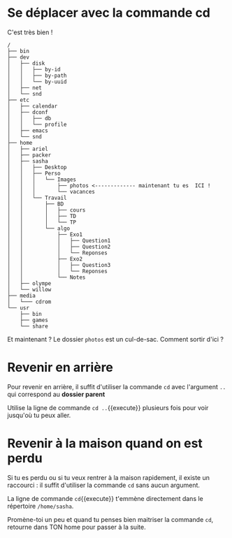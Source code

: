 # Se déplacer avec la commande cd

C'est très bien !

```
/
├── bin
├── dev
│   ├── disk
│   │   ├── by-id
│   │   ├── by-path
│   │   └── by-uuid
│   ├── net
│   └── snd
├── etc
│   ├── calendar
│   ├── dconf
│   │   ├── db
│   │   └── profile
│   ├── emacs
│   └── snd
├── home
│   ├── ariel
│   ├── packer
│   ├── sasha  
│   │   ├── Desktop
│   │   ├── Perso 
│   │   │   └── Images 
│   │   │       ├── photos <------------- maintenant tu es  ICI !
│   │   │       └── vacances
│   │   └── Travail
│   │       ├── BD
│   │       │   ├── cours
│   │       │   ├── TD
│   │       │   └── TP
│   │       └── algo
│   │           ├── Exo1
│   │           │   ├── Question1
│   │           │   ├── Question2
│   │           │   └── Reponses
│   │           ├── Exo2
│   │           │   ├── Question3
│   │           │   └── Reponses
│   │           └── Notes
│   ├── olympe
│   └── willow
├── media
│   └─── cdrom
└── usr
    ├── bin
    ├── games
    └── share
``` 

Et maintenant ? Le dossier `photos` est un cul-de-sac. Comment sortir d'ici ?


# Revenir en arrière

Pour revenir en arrière, il suffit d'utiliser la commande `cd` avec l'argument `..` qui correspond au **dossier parent**
 
Utilise la ligne de commande `cd ..`{{execute}} plusieurs fois pour voir jusqu'où tu peux aller.


# Revenir à la maison quand on est perdu

Si tu es perdu ou si tu veux rentrer à la maison rapidement, il existe un raccourci : il suffit d'utiliser la commande `cd` sans aucun argument.
 
La ligne de commande `cd`{{execute}} t'emmène directement dans le répertoire `/home/sasha`.


Promène-toi un peu et quand tu penses bien maitriser la commande `cd`, retourne dans TON home pour passer à la suite.

